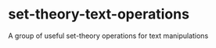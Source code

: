 set-theory-text-operations
==========================

A group of useful set-theory operations for text manipulations
